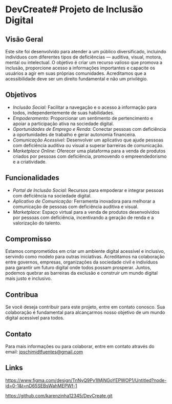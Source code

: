 # DevCreate# Projeto de Inclusão Digital

## Visão Geral

Este site foi desenvolvido para atender a um público diversificado, incluindo indivíduos com diferentes tipos de deficiências — auditiva, visual, motora, mental ou intelectual. O objetivo é criar um recurso valioso que promova a inclusão, proporcione acesso a informações importantes e capacite os usuários a agir em suas próprias comunidades. Acreditamos que a acessibilidade deve ser um direito fundamental e não um privilégio.

## Objetivos

- *Inclusão Social:* Facilitar a navegação e o acesso à informação para todos, independentemente de suas habilidades.
- *Empoderamento:* Proporcionar um sentimento de pertencimento e apoiar a participação ativa na sociedade digital.
- *Oportunidades de Emprego e Renda:* Conectar pessoas com deficiência a oportunidades de trabalho e gerar autonomia financeira.
- *Comunicação Acessível:* Desenvolver um aplicativo que ajude pessoas com deficiência auditiva ou visual a superar barreiras de comunicação.
- *Marketplace Online:* Oferecer uma plataforma para a venda de produtos criados por pessoas com deficiência, promovendo o empreendedorismo e a criatividade.

## Funcionalidades

- *Portal de Inclusão Social:* Recursos para empoderar e integrar pessoas com deficiência na sociedade digital.
- *Aplicativo de Comunicação:* Ferramenta inovadora para melhorar a comunicação de pessoas com deficiência auditiva e visual.
- *Marketplace:* Espaço virtual para a venda de produtos desenvolvidos por pessoas com deficiência, incentivando a geração de renda e a valorização do talento.

## Compromisso

Estamos comprometidos em criar um ambiente digital acessível e inclusivo, servindo como modelo para outras iniciativas. Acreditamos na colaboração entre governos, empresas, organizações da sociedade civil e indivíduos para garantir um futuro digital onde todos possam prosperar. Juntos, podemos quebrar as barreiras da exclusão e construir um mundo digital mais justo e inclusivo.

## Contribua

Se você deseja contribuir para este projeto, entre em contato conosco. Sua colaboração é fundamental para alcançarmos nosso objetivo de um mundo digital acessível para todos.

## Contato

Para mais informações ou para colaborar, entre em contato através do email: [jpschimidtfuentes@gmail.com](mailto:jpschimidtfuentes@gmail.com)

## Links

https://www.figma.com/design/TnNyQ9Py1IMjNGoYEPWOP1/Untitled?node-id=0-1&t=nD65SEBsWahMEPWf-1

https://github.com/karenzinha12345/DevCreate.git